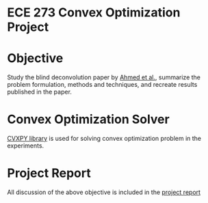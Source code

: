 # ECE 273 Convex Optimization Project

# Objective
Study the blind deconvolution paper by [Ahmed et al.](https://arxiv.org/abs/1211.5608), summarize the problem formulation, methods and techniques, and recreate results published in the paper.

# Convex Optimization Solver
[CVXPY library](https://www.cvxpy.org/) is used for solving convex optimization problem in the experiments.

# Project Report
All discussion of the above objective is included in the [project report](https://github.com/JamesLong199/Paper_Study/blob/main/Blind_Deconvolution/Project_Report.pdf)


